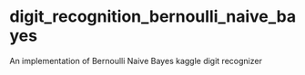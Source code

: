 # digit_recognition_bernoulli_naive_bayes
An implementation of Bernoulli Naive Bayes kaggle digit recognizer
